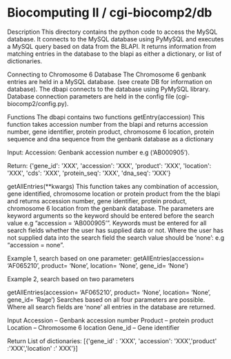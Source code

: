 Biocomputing II / cgi-biocomp2/db
=================================

Description
This directory contains the python code to access the MySQL database. It connects to the MySQL database using PyMySQL and executes a MySQL query based on data from the BLAPI. It returns information from matching entries in the database to the blapi as either a dictionary, or list of dictionaries. 

Connecting to Chromosome 6 Database
The Chromosome 6 genbank entries are held in a MySQL database. (see create DB for information on database). The dbapi connects to the database using PyMySQL library. Database connection parameters are held in the config file (cgi-biocomp2/config.py).

Functions
The dbapi contains two functions
getEntry(accession)
This function takes accession number from the blapi and returns accession number, gene identifier, protein product, chromosome 6 location, protein sequence and dna sequence from the genbank database as a dictionary

Input:
Accession: Genbank accession number e.g (‘AB000905’). 

Return:
    {'gene_id': 'XXX', 'accession': 'XXX', 'product': 'XXX', 'location': 'XXX', 
     'cds': 'XXX', 'protein_seq': 'XXX', 'dna_seq': 'XXX'}


getAllEntries(**kwargs)
This function takes any combination of accession, gene identified, chromosome location or protein product from the the blapi and returns accession number, gene identifier, protein product, chromosome 6 location from the genbank database.
The parameters are keyword arguments so the keyword should be entered before the search value e.g “accession = ‘AB000905’”.
Keywords must be entered for all search fields whether the user has supplied data or not. Where the user has not supplied data into the search field the search value should be ‘none’: e.g “accession = none”. 

Example 1, search based on one parameter:
getAllEntries(accession= ‘AF065210’, product= ‘None’, location= ‘None’, gene_id= ‘None’)

Example 2, search based on two parameters 


getAllEntries(accession= ‘AF065210’, product= ‘None’, location= ‘None’, gene_id= ‘Rage’)
Searches based on all four parameters are possible. Where all search fields are ‘none’ all entries in the database are returned. 

Input
Accession – Genbank accession number 
Product – protein product
Location – Chromosome 6 location
Gene_id – Gene identifier

Return
List of dictionaries:
[{'gene_id' : 'XXX', 'accession': 'XXX','product' :'XXX','location' :' XXX'}]

